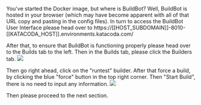 You've started the Docker image, but where is BuildBot? Well, BuildBot is hosted in your browser (which may have become apparent with all of that URL copy and pasting in the config files). 
In turn to access the BuildBot User Interface please head over to https://[[HOST_SUBDOMAIN]]-8010-[[KATACODA_HOST]].environments.katacoda.com/

After that, to ensure that BuildBot is functioning properly please head over to the Builds tab to the left. Then in the Builds tab, please click the Builders tab.
![](https://i.gyazo.com/e1c0d65a0244dd24f8339a72509db0dc.gif)

Then go right ahead, click on the "runtest" builder. After that force a build, by clicking the blue "force" button in the top right corner. Then "Start Build", there is no need to input any information. 
![](https://i.gyazo.com/645aec94e79b922d17ce9732ca21fc65.gif)

Then please proceed to the next section. 